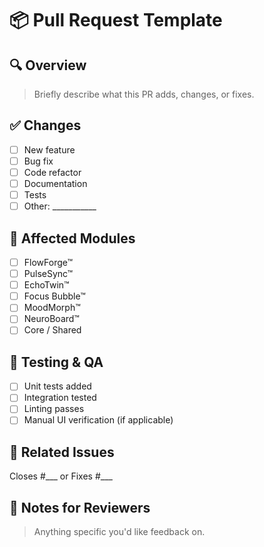 # 📦 Pull Request Template

## 🔍 Overview

> Briefly describe what this PR adds, changes, or fixes.

## ✅ Changes

- [ ] New feature
- [ ] Bug fix
- [ ] Code refactor
- [ ] Documentation
- [ ] Tests
- [ ] Other: ___________

## 📌 Affected Modules

- [ ] FlowForge™
- [ ] PulseSync™
- [ ] EchoTwin™
- [ ] Focus Bubble™
- [ ] MoodMorph™
- [ ] NeuroBoard™
- [ ] Core / Shared

## 🧪 Testing & QA

- [ ] Unit tests added
- [ ] Integration tested
- [ ] Linting passes
- [ ] Manual UI verification (if applicable)

## 📎 Related Issues

Closes #___ or Fixes #___

## 🧠 Notes for Reviewers

> Anything specific you'd like feedback on.
